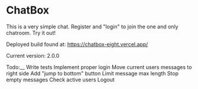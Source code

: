 # ChatBox

This is a very simple chat. Register and "login" to join the one and only chatroom. Try it out!

Deployed build found at: https://chatbox-eight.vercel.app/

Current version: 2.0.0

Todo:__
Write tests
Implement proper login
Move current users messages to right side
Add "jump to bottom" button
Limit message max length
Stop empty messages
Check active users
Logout
